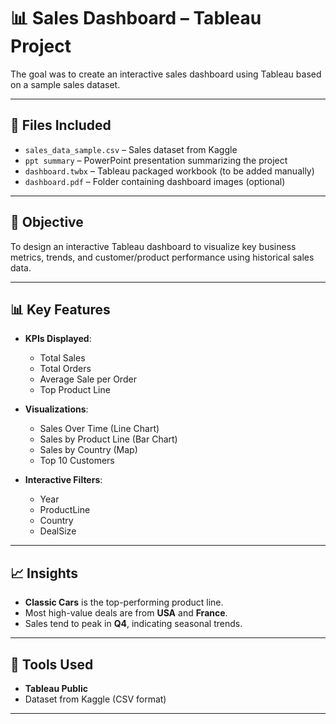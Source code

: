# 📊 Sales Dashboard – Tableau Project

 The goal was to create an interactive sales dashboard using Tableau based on a sample sales dataset.

---

## 📁 Files Included

- `sales_data_sample.csv` – Sales dataset from Kaggle
- `ppt summary` – PowerPoint presentation summarizing the project
- `dashboard.twbx` – Tableau packaged workbook (to be added manually)
- `dashboard.pdf` – Folder containing dashboard images (optional)

---

## 🎯 Objective

To design an interactive Tableau dashboard to visualize key business metrics, trends, and customer/product performance using historical sales data.

---

## 📊 Key Features

- **KPIs Displayed**:
  - Total Sales
  - Total Orders
  - Average Sale per Order
  - Top Product Line

- **Visualizations**:
  - Sales Over Time (Line Chart)
  - Sales by Product Line (Bar Chart)
  - Sales by Country (Map)
  - Top 10 Customers

- **Interactive Filters**:
  - Year
  - ProductLine
  - Country
  - DealSize

---

## 📈 Insights

- **Classic Cars** is the top-performing product line.
- Most high-value deals are from **USA** and **France**.
- Sales tend to peak in **Q4**, indicating seasonal trends.

---

## 🚀 Tools Used

- **Tableau Public**
- Dataset from Kaggle (CSV format)

---


